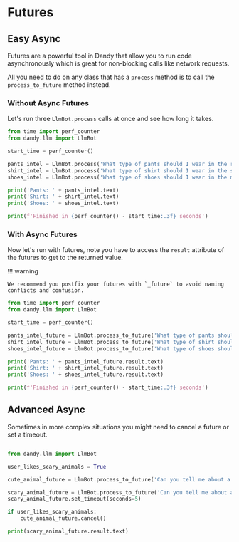 # Futures

## Easy Async

Futures are a powerful tool in Dandy that allow you to run code asynchronously which is great for non-blocking calls like network requests.

All you need to do on any class that has a `process` method is to call the `process_to_future` method instead.

### Without Async Futures

Let's run three `LlmBot.process` calls at once and see how long it takes.

```python exec="True" source="above" source="material-block" result="markdown" session="futures"
from time import perf_counter
from dandy.llm import LlmBot

start_time = perf_counter()

pants_intel = LlmBot.process('What type of pants should I wear in the rain?')
shirt_intel = LlmBot.process('What type of shirt should I wear in the sun?')
shoes_intel = LlmBot.process('What type of shoes should I wear in the mud?')

print('Pants: ' + pants_intel.text)
print('Shirt: ' + shirt_intel.text)
print('Shoes: ' + shoes_intel.text)

print(f'Finished in {perf_counter() - start_time:.3f} seconds')
```

### With Async Futures

Now let's run with futures, note you have to access the `result` attribute of the futures to get to the returned value.

!!! warning

    We recommend you postfix your futures with `_future` to avoid naming conflicts and confusion.

```python exec="True" source="above" source="material-block" result="markdown" session="futures"
from time import perf_counter
from dandy.llm import LlmBot

start_time = perf_counter()

pants_intel_future = LlmBot.process_to_future('What type of pants should I wear in the rain?')
shirt_intel_future = LlmBot.process_to_future('What type of shirt should I wear in the sun?')
shoes_intel_future = LlmBot.process_to_future('What type of shoes should I wear in the mud?')

print('Pants: ' + pants_intel_future.result.text)
print('Shirt: ' + shirt_intel_future.result.text)
print('Shoes: ' + shoes_intel_future.result.text)

print(f'Finished in {perf_counter() - start_time:.3f} seconds')
```

## Advanced Async

Sometimes in more complex situations you might need to cancel a future or set a timeout.

```python exec="True" source="above" source="material-block" result="markdown" session="futures"

from dandy.llm import LlmBot

user_likes_scary_animals = True

cute_animal_future = LlmBot.process_to_future('Can you tell me about a random cute animal?')

scary_animal_future = LlmBot.process_to_future('Can you tell me about a random scary animal?')
scary_animal_future.set_timeout(seconds=5)

if user_likes_scary_animals:
    cute_animal_future.cancel()

print(scary_animal_future.result.text)
```